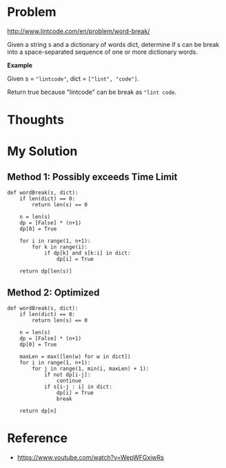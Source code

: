 # Problem

http://www.lintcode.com/en/problem/word-break/

Given a string s and a dictionary of words dict, determine if s can be break into a space-separated sequence of one or more dictionary words.

**Example**

Given s = ```"lintcode"```, dict = ```["lint", "code"]```. 

Return true because "lintcode" can be break as ```"lint code```. 

# Thoughts

# My Solution

## Method 1: Possibly exceeds Time Limit

```
def wordBreak(s, dict):
    if len(dict) == 0:
        return len(s) == 0
    
    n = len(s)
    dp = [False] * (n+1)
    dp[0] = True
    
    for i in range(1, n+1):
        for k in range(i):
            if dp[k] and s[k:i] in dict:
                dp[i] = True
    
    return dp[len(s)]
```

## Method 2: Optimized

```
def wordBreak(s, dict):
    if len(dict) == 0:
        return len(s) == 0
    
    n = len(s)
    dp = [False] * (n+1)
    dp[0] = True
    
    maxLen = max([len(w) for w in dict])
    for i in range(1, n+1):
        for j in range(1, min(i, maxLen) + 1):
            if not dp[i-j]:
                continue
            if s[i-j : i] in dict:
                dp[i] = True
                break
    
    return dp[n]
```

# Reference

- https://www.youtube.com/watch?v=WepWFGxiwRs
